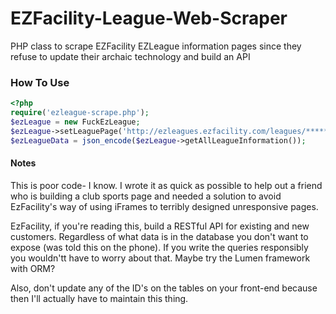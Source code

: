 # EZFacility-League-Web-Scraper
PHP class to scrape EZFacility EZLeague information pages since they refuse to update their archaic technology and build an API

### How To Use

```php
<?php
require('ezleague-scrape.php');
$ezLeague = new FuckEzLeague;
$ezLeague->setLeaguePage('http://ezleagues.ezfacility.com/leagues/*****/*****.aspx?framed=1');
$ezLeagueData = json_encode($ezLeague->getAllLeagueInformation());
```

#### Notes
This is poor code- I know. I wrote it as quick as possible to help out a friend who is building a club sports page and needed a solution to avoid EzFacility's way of using iFrames to terribly designed unresponsive pages.

EzFacility, if you're reading this, build a RESTful API for existing and new customers. Regardless of what data is in the database you don't want to expose (was told this on the phone). If you write the queries responsibly you wouldn'tt have to worry about that. Maybe try the Lumen framework with ORM?

Also, don't update any of the ID's on the tables on your front-end because then I'll actually have to maintain this thing.
